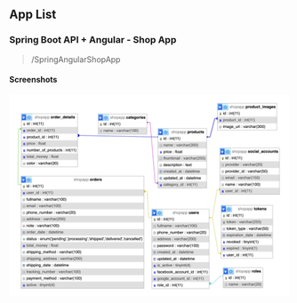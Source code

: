 ## App List

### Spring Boot API + Angular - Shop App
> /SpringAngularShopApp

#### Screenshots
<div style="display: flex;flex-wrap: wrap;">
    <img src="./screenshots/shopapp-db-diagram.png" width="600" />
</div>